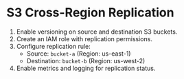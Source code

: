 # S3 Cross-Region Replication

1. Enable versioning on source and destination S3 buckets.
2. Create an IAM role with replication permissions.
3. Configure replication rule:
   - Source: `bucket-a` (Region: us-east-1)
   - Destination: `bucket-b` (Region: us-west-2)
4. Enable metrics and logging for replication status.

